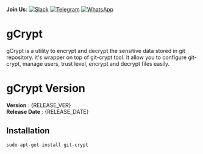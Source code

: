 **Join Us**: [![Slack](https://img.shields.io/badge/Slack-4A154B?style=for-the-badge&logo=slack&logoColor=white)](https://harrythedevopsguy.slack.com)  [![Telegram](https://img.shields.io/badge/Telegram-2CA5E0?style=for-the-badge&logo=telegram&logoColor=white)](https://t.me/TheDevOpsProfessionals)  [![WhatsApp](https://img.shields.io/badge/WhatsApp-25D366?style=for-the-badge&logo=whatsapp&logoColor=white)](https://chat.whatsapp.com/Go0FgwQs9GtKp6js2l6RTG)

# gCrypt
gCrypt is a utility to encrypt and decrypt the sensitive data stored in git repository. it's wrapper on top of git-crypt tool. it allow you to configure git-crypt, manage users, trust level, encrypt and decrypt files easily.


# gCrypt Version
 **Version**        : {RELEASE_VER} <br>
 **Release Date**   : {RELEASE_DATE} <br>


## Installation 
```
sudo apt-get install git-crypt

```

 